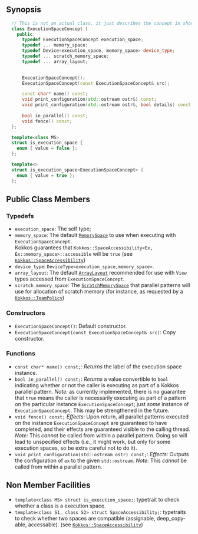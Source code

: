 

## Synopsis

```c++
  // This is not an actual class, it just describes the concept in shorthand
  class ExecutionSpaceConcept {
    public: 
      typedef ExecutionSpaceConcept execution_space;
      typedef ... memory_space;
      typedef Device<execution_space, memory_space> device_type;
      typedef ... scratch_memory_space;
      typedef ... array_layout;
      

      ExecutionSpaceConcept();
      ExecutionSpaceConcept(const ExecutionSpaceConcept& src);

      const char* name() const;
      void print_configuration(std::ostream ostr&) const;
      void print_configuration(std::ostream ostr&, bool details) const;
      
      bool in_parallel() const;
      void fence() const;
  };

  template<class MS>
  struct is_execution_space {
    enum { value = false };
  };

  template<>
  struct is_execution_space<ExecutionSpaceConcept> {
    enum { value = true };
  };
```


## Public Class Members

### Typedefs

  * `execution_space`: The self type;
  * `memory_space`: The default [`MemorySpace`](MemorySpaceConcept) to use when executing with `ExecutionSpaceConcept`.  
                    Kokkos guarantees that `Kokkos::SpaceAccessibility<Ex, Ex::memory_space>::accessible` will be `true` 
                    (see [`Kokkos::SpaceAccessibility`](Kokkos%3A%3ASpaceAccessibility))
  * `device_type`: `DeviceType<execution_space,memory_space>`.
  * `array_layout`: The default [`ArrayLayout`](ArrayLayoutConcept) recommended for use with `View` types accessed from `ExecutionSpaceConcept`.
  * `scratch_memory_space`: The [`ScratchMemorySpace`](ScratchMemorySpaceConcept) that parallel patterns will use for allocation of scratch memory 
                            (for instance, as requested by a [`Kokkos::TeamPolicy`](Kokkos%3A%3ATeamPolicy))

### Constructors

  * `ExecutionSpaceConcept()`: Default constructor.
  * `ExecutionSpaceConcept(const ExecutionSpaceConcept& src)`: Copy constructor.

### Functions

  * `const char* name() const;`: *Returns* the label of the execution space instance.
  * `bool in_parallel() const;`: *Returns* a value convertible to `bool` indicating whether or not the caller is executing as part of a Kokkos parallel pattern.
        *Note:* as currently implemented, there is no guarantee that `true` means the caller is necessarily executing as 
        part of a pattern on the particular instance `ExecutionSpaceConcept`; just *some* instance of `ExecutionSpaceConcept`.  This may be strengthened in the future.
  * `void fence() const;` *Effects:* Upon return, all parallel patterns executed on the instance `ExecutionSpaceConcept` are guaranteed to have completed, 
                          and their effects are guaranteed visible to the calling thread. 
                          *Note:* This *cannot* be called from within a parallel pattern.  Doing so will lead to unspecified effects 
                          (i.e., it might work, but only for some execution spaces, so be extra careful not to do it).
  * `void print_configuration(std::ostream ostr) const;`: *Effects:* Outputs the configuration of `ex` to the given `std::ostream`.
        *Note:* This *cannot* be called from within a parallel pattern.

## Non Member Facilities

  * `template<class MS> struct is_execution_space;`: typetrait to check whether a class is a execution space.
  * `template<class S1, class S2> struct SpaceAccessibility;`: typetraits to check whether two spaces are compatible (assignable, deep_copy-able, accessable). 
          (see [`Kokkos::SpaceAccessibility`](Kokkos%3A%3ASpaceAccessibility))

